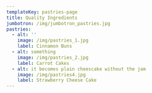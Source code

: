 ```yaml
---
templateKey: pastries-page
title: Quality Ingredients
jumbotron: /img/jumbotron_pastries.jpg
pastries:
  - alt: ''
    image: /img/pastries_1.jpg
    label: Cinnamon Buns
  - alt: something
    image: /img/pastries_2.jpg
    label: Carrot Cakes
  - alt: it becomes plain cheescake without the jam
    image: /img/pastries4.jpg
    label: Strawberry Cheese Cake
---
```


